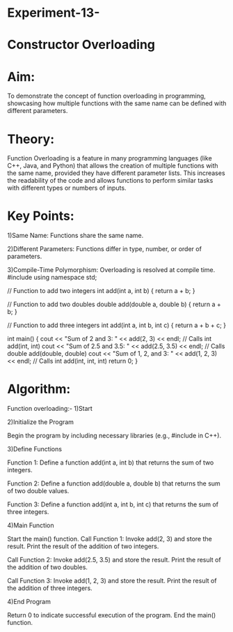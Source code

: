 # Experiment-13-
# Constructor Overloading
# Aim:
To demonstrate the concept of function overloading in programming, showcasing how multiple functions with the same name can be defined with different parameters.

# Theory:
Function Overloading is a feature in many programming languages (like C++, Java, and Python) that allows the creation of multiple functions with the same name, provided they have different parameter lists. This increases the readability of the code and allows functions to perform similar tasks with different types or numbers of inputs.

# Key Points:

1)Same Name: Functions share the same name.

2)Different Parameters: Functions differ in type, number, or order of parameters.

3)Compile-Time Polymorphism: Overloading is resolved at compile time.
#include <iostream>
using namespace std;

// Function to add two integers
int add(int a, int b) {
    return a + b;
}

// Function to add two doubles
double add(double a, double b) {
    return a + b;
}

// Function to add three integers
int add(int a, int b, int c) {
    return a + b + c;
}

int main() {
    cout << "Sum of 2 and 3: " << add(2, 3) << endl; // Calls int add(int, int)
    cout << "Sum of 2.5 and 3.5: " << add(2.5, 3.5) << endl; // Calls double add(double, double)
    cout << "Sum of 1, 2, and 3: " << add(1, 2, 3) << endl; // Calls int add(int, int, int)
    return 0;
}
# Algorithm:
Function overloading:-
1)Start

2)Initialize the Program

Begin the program by including necessary libraries (e.g., #include in C++).

3)Define Functions

Function 1: Define a function add(int a, int b) that returns the sum of two integers.

Function 2: Define a function add(double a, double b) that returns the sum of two double values.

Function 3: Define a function add(int a, int b, int c) that returns the sum of three integers.

4)Main Function

Start the main() function. Call Function 1: Invoke add(2, 3) and store the result. Print the result of the addition of two integers.

Call Function 2: Invoke add(2.5, 3.5) and store the result. Print the result of the addition of two doubles.

Call Function 3: Invoke add(1, 2, 3) and store the result. Print the result of the addition of three integers.

4)End Program

Return 0 to indicate successful execution of the program. End the main() function.
